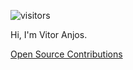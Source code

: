 ![visitors](https://komarev.com/ghpvc/?username=bartier)

Hi, I'm Vitor Anjos.

[Open Source Contributions](https://github.com/search?q=is%3Apr+is%3Amerged+author%3Abartier+org%3Anewrelic+org%3Aelastic+org%3Adocker+org%3Akubernetes&type=issues)
